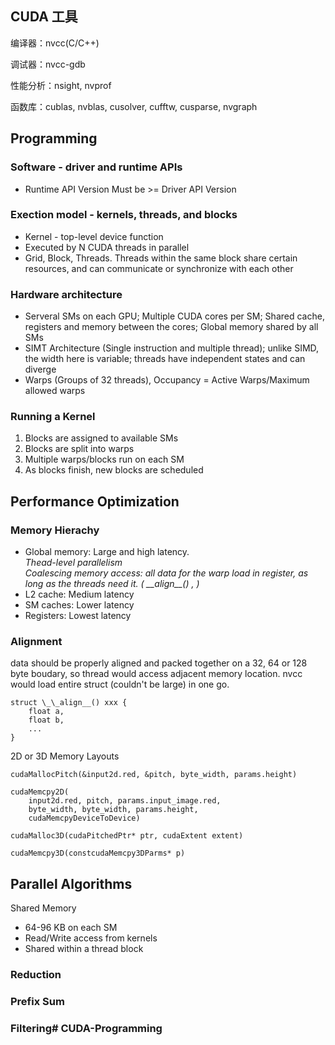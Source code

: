 ## CUDA 工具

编译器：nvcc(C/C++)

调试器：nvcc-gdb

性能分析：nsight, nvprof

函数库：cublas, nvblas, cusolver, cufftw, cusparse, nvgraph

## Programming

### Software - driver and runtime APIs
* Runtime API Version Must be >= Driver API Version

### Exection model - kernels, threads, and blocks
* Kernel - top-level device function 
* Executed by N CUDA threads in parallel 
* Grid, Block, Threads. Threads within the same block share certain resources, and can communicate or synchronize with each other

### Hardware architecture
* Serveral SMs on each GPU; Multiple CUDA cores per SM; Shared cache, registers and memory between the cores; Global memory shared by all SMs
* SIMT Architecture (Single instruction and multiple thread); unlike SIMD, the width here is variable; threads have independent states and can diverge
* Warps (Groups of 32 threads), Occupancy = Active Warps/Maximum allowed warps

### Running a Kernel
1. Blocks are assigned to available SMs
2. Blocks are split into warps
3. Multiple warps/blocks run on each SM
4. As blocks finish, new blocks are scheduled

## Performance Optimization

### Memory Hierachy
* Global memory: Large and high latency.<br /> 
    <i>Thead-level parallelism<br /></i>
    <i>Coalescing memory access: all data for the warp load in register, as long as the threads need it. ( \_\_align__() , )</i>
* L2 cache: Medium latency
* SM caches: Lower latency
* Registers: Lowest latency

### Alignment
data should be properly aligned and packed together on a 32, 64 or 128 byte boudary, so thread would access adjacent memory location. nvcc would load entire struct (couldn't be large) in one go.
```
struct \_\_align__() xxx {
    float a,
    float b,
    ...
}
```

2D or 3D Memory Layouts
```
cudaMallocPitch(&input2d.red, &pitch, byte_width, params.height)

cudaMemcpy2D(
    input2d.red, pitch, params.input_image.red,
    byte_width, byte_width, params.height,
    cudaMemcpyDeviceToDevice)

cudaMalloc3D(cudaPitchedPtr* ptr, cudaExtent extent)

cudaMemcpy3D(constcudaMemcpy3DParms* p)
```

## Parallel Algorithms
Shared Memory
* 64-96 KB on each SM
* Read/Write access from kernels
* Shared within a thread block

### Reduction

### Prefix Sum

### Filtering# CUDA-Programming
